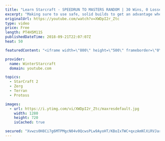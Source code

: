 ```yaml
---
title: "Learn Starcraft - SPEEDRUN TO MASTERS RANDOM | 30 Wins, 0 Losses - Terran, Zerg & Protoss"
excerpt: "Making sure to use safe, solid builds to get an advantage when playing smart! Most build orders I think could be copied to success for platinum/diamond players.  Watch the stream - https://www.twitch.tv/wintergaming Tweeter - https://www.twitter.com/starcraftwinter Patreon - https://www.patreon.com/wintergaming"
originalUrl: https://youtube.com/watch?v=XWDpI2r_Ztc
type: video
price: Free
length: PT4H5M11S
publishedDateTime: 2018-09-21T22:07:07Z
heat: 50

featuredContent: "<iframe width=\"800\" height=\"500\" frameborder=\"0\" src=\"https://www.youtube.com/embed/XWDpI2r_Ztc\" allow=\"accelerometer; autoplay; encrypted-media; gyroscope; picture-in-picture\" allowfullscreen></iframe>"

provider:
  name: WinterStarcraft
  domain: youtube.com

topics:
  - StarCraft 2
  - Zerg
  - Terran
  - Protoss

images:
  - url: https://i.ytimg.com/vi/XWDpI2r_Ztc/maxresdefault.jpg
    width: 1280
    height: 720
    isCached: true

secured: "Xvwzs0H8Ci7g6MTPMgcN04v0QcwsPLw9AyoHT/KBoIxTWC+qxzAmNlXiRVJarhNeOJAFYuB+Rl25REz34v3GbHuhPANWleY6uMac+Z98P+jfPa7OYHctVt1lMw4H9Zh6tzujALXQD5dFZ7ONOMs5TiGKT5/wzTLel+PCBeGyLMG2oJekRqQ+vJlrbDWZj9VqgnfPcgowPaF76fBcMHeDyzenId0DBUcu9xCJWABgoeUkFgDUPQL88bNb/bS/HCkOx6sZkx8c7NXOxgzC9lWmBtGNgkNZAfvX8chmVmpQFYIQv+3ldG1f36puw3nY7xpP29YYDPo0Kihcit21VFHyQcd5hzzKI6jL4+GPPWF4u8E0vm2tm0/ZigydTaUPPhok56R1FStt83zm6N0NlI+KqxgeobJna9BMZmdtLm2CAfvooOwhRQeG79+XrSMtx9bC;KFvkE333Q0AyyJjiVbC6cQ=="
---
```


